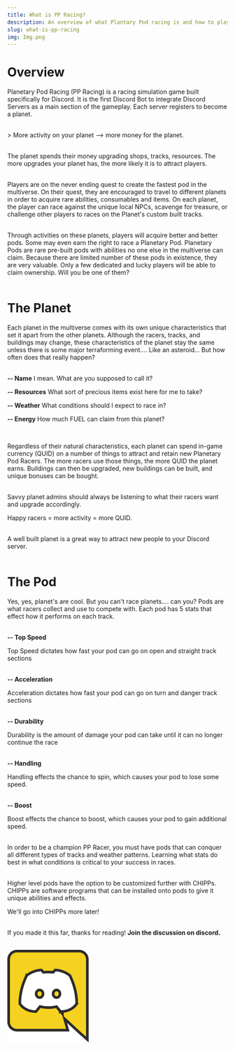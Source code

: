 ```yaml
---
title: What is PP Racing?
description: An overview of what Plantary Pod racing is and how to play it
slug: what-is-pp-racing
img: Img.png
---
```


# Overview

Planetary Pod Racing (PP Racing) is a racing simulation game built specifically for Discord. It is the first Discord Bot to integrate Discord Servers as a main section of the gameplay.
Each server registers to become a planet.

<br>
> More activity on your planet --> more money for the planet.
<br>
<br>

The planet spends their money upgrading shops, tracks, resources.
The more upgrades your planet has, the more likely it is to attract players.  
<br>

Players are on the never ending quest to create the fastest pod in the multiverse. On their quest, they are encouraged to travel to different planets in order to acquire rare abilities,
consumables and items. On each planet, the player can race against the unique local NPCs, scavenge for treasure, or challenge other players to races on the Planet's custom built tracks.  
<br>

Through activities on these planets, players will acquire better and better pods. Some may even earn the right to race a Planetary Pod. Planetary Pods are rare pre-built pods
with abilities no one else in the multiverse can claim. Because there are limited number of these pods in existence, they are very valuable. Only a few dedicated and lucky players will be able to claim ownership. Will you be one of them?  
<br>

# The Planet

Each planet in the multiverse comes with its own unique characteristics that set it apart from the other planets. Although the racers, tracks, and buildings may change, these characteristics of the planet
stay the same unless there is some major terraforming event.... Like an asteroid... But how often does that really happen?  
<br>

**-- Name**
    I mean. What are you supposed to call it?

**-- Resources**
    What sort of precious items exist here for me to take?

**-- Weather**
    What conditions should I expect to race in?

**-- Energy**
    How much FUEL can claim from this planet?

<br>

Regardless of their natural characteristics, each planet can spend in-game currency (QUID) on a number of things to attract and retain new Planetary Pod Racers. The more racers use those things, the more QUID the planet earns.
Buildings can then be upgraded, new buildings can be built, and unique bonuses can be bought.  
<br>

Savvy planet admins should always be listening to what their racers want and upgrade accordingly. 
<br>  

Happy racers = more activity = more QUID.  
<br>

A well built planet is a great way to attract new people to your Discord server.  
<br>

# The Pod

Yes, yes, planet's are cool. But you can't race planets.... can you? Pods are what racers collect and use to compete with. Each pod has 5 stats that effect how it performs on each track.  
<br>  


**-- Top Speed**

Top Speed dictates how fast your pod can go on open and straight track sections  
<br>

**-- Acceleration**

Acceleration dictates how fast your pod can go on turn and danger track sections  
<br>

**-- Durability**

Durability is the amount of damage your pod can take until it can no longer continue the race  
<br>

**-- Handling**

Handling effects the chance to spin, which causes your pod to lose some speed.  
<br>

**-- Boost**

Boost effects the chance to boost, which causes your pod to gain additional speed.  
<br>

In order to be a champion PP Racer, you must have pods that can conquer all different types of tracks and weather patterns. Learning what stats do best in what conditions is critical to your success in races.  
<br>

Higher level pods have the option to be customized further with CHIPPs. CHIPPs are software programs that can be installed onto pods to give it unique abilities and effects.  

We'll go into CHIPPs more later!  
<br>

If you made it this far, thanks for reading! **Join the discussion on discord.**  
<br>

<div><a href="https://discord.gg/9VJbcpNbyv"><img src="/images/Discord-Logo.svg" alt="Planetary Pod Racing Discord Link"></a></div>
